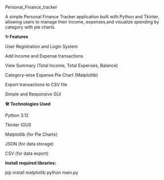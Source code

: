 Personal_Finance_tracker

A simple Personal Finance Tracker application built with Python and Tkinter, allowing users to manage their income, expenses,and visualize spending by category with pie charts.

**✨ Features**

User Registration and Login System

Add Income and Expense transactions

View Summary (Total Income, Total Expenses, Balance)

Category-wise Expense Pie Chart (Matplotlib)

Export transactions to CSV file

Simple and Responsive GUI

**🛠 Technologies Used**

Python 3.12

Tkinter (GUI)

Matplotlib (for Pie Charts)

JSON (for data storage)

CSV (for data export)


**Install required libraries:**

pip install matplotlib python main.py
